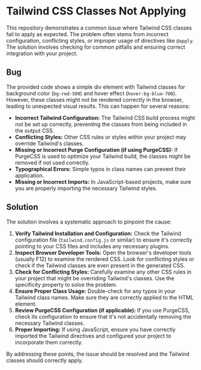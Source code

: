 # Tailwind CSS Classes Not Applying

This repository demonstrates a common issue where Tailwind CSS classes fail to apply as expected.  The problem often stems from incorrect configuration, conflicting styles, or improper usage of directives like `@apply`.  The solution involves checking for common pitfalls and ensuring correct integration with your project.

## Bug

The provided code shows a simple div element with Tailwind classes for background color (`bg-red-500`) and hover effect (`hover:bg-blue-700`).  However, these classes might not be rendered correctly in the browser, leading to unexpected visual results.  This can happen for several reasons:

* **Incorrect Tailwind Configuration:**  The Tailwind CSS build process might not be set up correctly, preventing the classes from being included in the output CSS.
* **Conflicting Styles:** Other CSS rules or styles within your project may override Tailwind's classes.
* **Missing or Incorrect Purge Configuration (if using PurgeCSS):**  If PurgeCSS is used to optimize your Tailwind build, the classes might be removed if not used correctly.
* **Typographical Errors:** Simple typos in class names can prevent their application.
* **Missing or Incorrect Imports:** In JavaScript-based projects, make sure you are properly importing the necessary Tailwind styles.

## Solution

The solution involves a systematic approach to pinpoint the cause:

1. **Verify Tailwind Installation and Configuration:**  Check the Tailwind configuration file (`tailwind.config.js` or similar) to ensure it's correctly pointing to your CSS files and includes any necessary plugins.
2. **Inspect Browser Developer Tools:** Open the browser's developer tools (usually F12) to examine the rendered CSS.  Look for conflicting styles or check if the Tailwind classes are even present in the generated CSS.
3. **Check for Conflicting Styles:** Carefully examine any other CSS rules in your project that might be overriding Tailwind's classes. Use the specificity property to solve the problem.
4. **Ensure Proper Class Usage:** Double-check for any typos in your Tailwind class names. Make sure they are correctly applied to the HTML element.
5. **Review PurgeCSS Configuration (if applicable):** If you use PurgeCSS, check its configuration to ensure that it's not accidentally removing the necessary Tailwind classes.
6. **Proper Importing:** If using JavaScript, ensure you have correctly imported the Tailwind directives and configured your project to incorporate them correctly.

By addressing these points, the issue should be resolved and the Tailwind classes should correctly apply.